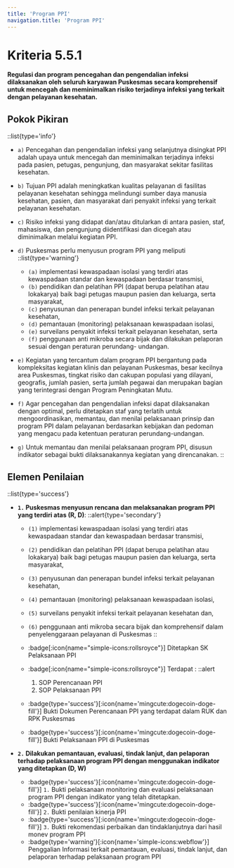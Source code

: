 ```yaml
---
title: 'Program PPI'
navigation.title: 'Program PPI'
---
```


# Kriteria 5.5.1 
**Regulasi dan program pencegahan dan pengendalian infeksi dilaksanakan oleh seluruh karyawan Puskesmas secara komprehensif untuk mencegah dan meminimalkan risiko terjadinya infeksi yang terkait dengan pelayanan kesehatan.** 

## Pokok Pikiran 
::list{type='info'}
- `a)` Pencegahan dan pengendalian infeksi yang selanjutnya disingkat PPI adalah upaya untuk mencegah dan meminimalkan terjadinya infeksi pada pasien, petugas, pengunjung, dan masyarakat sekitar fasilitas kesehatan. 
- `b)` Tujuan PPI adalah meningkatkan  kualitas  pelayanan di fasilitas pelayanan kesehatan sehingga melindungi sumber daya manusia kesehatan, pasien, dan masyarakat dari penyakit infeksi yang terkait pelayanan kesehatan. 
- `c)` Risiko infeksi yang didapat dan/atau ditularkan di antara pasien, staf, mahasiswa, dan pengunjung diidentifikasi dan dicegah atau diminimalkan melalui kegiatan PPI. 
- `d)` Puskesmas perlu menyusun program PPI yang meliputi 
  ::list{type='warning'}
  - `(a)` implementasi kewaspadaan isolasi yang terdiri atas kewaspadaan standar dan kewaspadaan berdasar transmisi,  
  - `(b)` pendidikan dan pelatihan PPI (dapat  berupa pelatihan atau lokakarya) baik bagi petugas maupun pasien dan keluarga, serta masyarakat, 
  - `(c)` penyusunan dan penerapan bundel infeksi terkait pelayanan kesehatan,  
  - `(d)` pemantauan (monitoring) pelaksanaan kewaspadaan isolasi, 
  - `(e)` surveilans  penyakit infeksi terkait pelayanan kesehatan, serta 
  - `(f)` penggunaan anti mikroba secara bijak dan dilakukan pelaporan sesuai dengan peraturan perundang- undangan. 
- `e)` Kegiatan yang tercantum dalam program PPI bergantung pada kompleksitas kegiatan klinis dan pelayanan Puskesmas, besar kecilnya area Puskesmas, tingkat risiko dan cakupan populasi yang dilayani, geografis, jumlah pasien, serta jumlah pegawai dan merupakan bagian yang terintegrasi dengan Program Peningkatan Mutu. 

- `f)` Agar pencegahan dan pengendalian infeksi dapat dilaksanakan dengan optimal, perlu ditetapkan staf yang terlatih untuk mengoordinasikan,  memantau, dan menilai pelaksanaan prinsip dan program PPI dalam    pelayanan    berdasarkan kebijakan dan pedoman yang mengacu pada ketentuan peraturan perundang-undangan. 

- `g)` Untuk memantau dan menilai pelaksanaan program PPI, disusun indikator sebagai bukti dilaksanakannya kegiatan yang direncanakan. 
::
## Elemen Penilaian 
::list{type='success'}
- **`1.` Puskesmas menyusun rencana dan melaksanakan program PPI yang terdiri atas (R, D)**: 
  ::alert{type='secondary'}
    - `(1)` implementasi kewaspadaan isolasi yang terdiri atas kewaspadaan standar dan kewaspadaan berdasar transmisi, 
    - `(2)` pendidikan  dan pelatihan PPI (dapat berupa pelatihan atau lokakarya) baik bagi petugas maupun pasien dan keluarga, serta masyarakat, 
    - `(3)` penyusunan dan penerapan bundel infeksi terkait pelayanan kesehatan, 
    - `(4)` pemantauan (monitoring) pelaksanaan kewaspadaan isolasi, 
    - `(5)` surveilans penyakit infeksi terkait pelayanan kesehatan dan, 
    - `(6)` penggunaan anti mikroba secara bijak dan komprehensif dalam penyelenggaraan pelayanan  	 di Puskesmas 
  ::
  
  - :badge[:icon{name="simple-icons:rollsroyce"}] Ditetapkan SK Pelaksanaan PPI 
  - :badge[:icon{name="simple-icons:rollsroyce"}] Terdapat : 
    ::alert
      1. SOP Perencanaan PPI 
      2. SOP Pelaksanaan PPI 
  - :badge{type='success'}[:icon{name='mingcute:dogecoin-doge-fill'}] Bukti Dokumen Perencanaan PPI yang terdapat dalam RUK dan RPK Puskesmas 
  - :badge{type='success'}[:icon{name='mingcute:dogecoin-doge-fill'}] Bukti Pelaksanaan PPI di Puskesmas 

- **`2.` Dilakukan pemantauan, evaluasi, tindak lanjut, dan pelaporan terhadap pelaksanaan program PPI dengan menggunakan indikator yang ditetapkan (D, W)** 
  - :badge{type='success'}[:icon{name='mingcute:dogecoin-doge-fill'}] `1.` Bukti pelaksanaan monitoring dan evaluasi pelaksanaan program PPI dengan indikator yang telah ditetapkan. 
  - :badge{type='success'}[:icon{name='mingcute:dogecoin-doge-fill'}] `2.` Bukti penilaian kinerja PPI 
  - :badge{type='success'}[:icon{name='mingcute:dogecoin-doge-fill'}] `3.` Bukti rekomendasi perbaikan dan tindaklanjutnya dari hasil monev program PPI
  - :badge{type='warning'}[:icon{name='simple-icons:webflow'}] Penggalian Informasi terkait pemantauan, evaluasi, tindak lanjut, dan pelaporan terhadap pelaksanaan program PPI 

